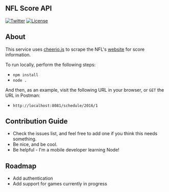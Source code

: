 ## NFL Score API

[![Twitter](https://img.shields.io/badge/contact-@dokun24-blue.svg?style=flat)](https://twitter.com/dokun24)
[![License](http://img.shields.io/badge/license-MIT-green.svg?style=flat)](https://github.com/dokun1/firstRuleFireplace/blob/master/LICENSE)

## About
This service uses [cheerio.js](http://cheerio.js.org) to scrape the NFL's [website](http://www.nfl.com) for score information. 

To run locally, perform the following steps:

- `npm install`
- `node .`

And then, as an example, visit the following URL in your browser, or `GET` the URL in Postman:

- `http://localhost:8081/schedule/2016/1`

## Contribution Guide

- Check the issues list, and feel free to add one if you think this needs something.
- Be nice, and be cool.
- Be helpful - I'm a mobile developer learning Node!

## Roadmap

- Add authentication
- Add support for games currently in progress

